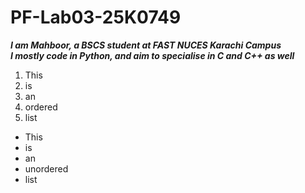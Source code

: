 # PF-Lab03-25K0749
***I am Mahboor, a BSCS student at FAST NUCES Karachi Campus***\
***I mostly code in Python, and aim to specialise in C and C++ as well***

1. This
2. is
3. an
4. ordered
5. list

* This
* is
* an
* unordered
* list
